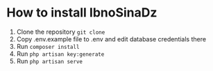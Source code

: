 # How to install IbnoSinaDz

1. Clone the repository `git clone`
2. Copy .env.example file to .env and edit database credentials there
3. Run `composer install`
4. Run `php artisan key:generate`
5. Run `php artisan serve` 
